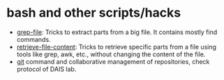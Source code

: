 # bash and other scripts/hacks

- [grep-file](https://github.com/jtirana98/bash-scripts/blob/main/grep-file.md): Tricks to extract parts from a big file. It contains mostly find commands.
- [retrieve-file-content](https://github.com/jtirana98/bash-scripts/blob/main/retrieve-file-content.md): Tricks to retrieve specific parts from a file using tools like grep, awk, etc., without changing the content of the file.
- [git](https://github.com/daislab/git-rules) command and collaborative management of repositories, check protocol of DAIS lab. 
